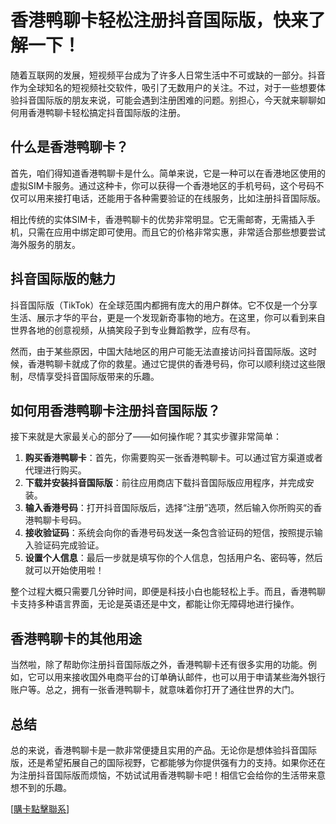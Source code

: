 # 香港鸭聊卡轻松注册抖音国际版，快来了解一下！

随着互联网的发展，短视频平台成为了许多人日常生活中不可或缺的一部分。抖音作为全球知名的短视频社交软件，吸引了无数用户的关注。不过，对于一些想要体验抖音国际版的朋友来说，可能会遇到注册困难的问题。别担心，今天就来聊聊如何用香港鸭聊卡轻松搞定抖音国际版的注册。

## 什么是香港鸭聊卡？

首先，咱们得知道香港鸭聊卡是什么。简单来说，它是一种可以在香港地区使用的虚拟SIM卡服务。通过这种卡，你可以获得一个香港地区的手机号码，这个号码不仅可以用来接打电话，还能用于各种需要验证的在线服务，比如注册抖音国际版。

相比传统的实体SIM卡，香港鸭聊卡的优势非常明显。它无需邮寄，无需插入手机，只需在应用中绑定即可使用。而且它的价格非常实惠，非常适合那些想要尝试海外服务的朋友。

## 抖音国际版的魅力

抖音国际版（TikTok）在全球范围内都拥有庞大的用户群体。它不仅是一个分享生活、展示才华的平台，更是一个发现新奇事物的地方。在这里，你可以看到来自世界各地的创意视频，从搞笑段子到专业舞蹈教学，应有尽有。

然而，由于某些原因，中国大陆地区的用户可能无法直接访问抖音国际版。这时候，香港鸭聊卡就成了你的救星。通过它提供的香港号码，你可以顺利绕过这些限制，尽情享受抖音国际版带来的乐趣。

## 如何用香港鸭聊卡注册抖音国际版？

接下来就是大家最关心的部分了——如何操作呢？其实步骤非常简单：

1. **购买香港鸭聊卡**：首先，你需要购买一张香港鸭聊卡。可以通过官方渠道或者代理进行购买。
2. **下载并安装抖音国际版**：前往应用商店下载抖音国际版应用程序，并完成安装。
3. **输入香港号码**：打开抖音国际版后，选择“注册”选项，然后输入你所购买的香港鸭聊卡号码。
4. **接收验证码**：系统会向你的香港号码发送一条包含验证码的短信，按照提示输入验证码完成验证。
5. **设置个人信息**：最后一步就是填写你的个人信息，包括用户名、密码等，然后就可以开始使用啦！

整个过程大概只需要几分钟时间，即便是科技小白也能轻松上手。而且，香港鸭聊卡支持多种语言界面，无论是英语还是中文，都能让你无障碍地进行操作。

## 香港鸭聊卡的其他用途

当然啦，除了帮助你注册抖音国际版之外，香港鸭聊卡还有很多实用的功能。例如，它可以用来接收国外电商平台的订单确认邮件，也可以用于申请某些海外银行账户等。总之，拥有一张香港鸭聊卡，就意味着你打开了通往世界的大门。

## 总结

总的来说，香港鸭聊卡是一款非常便捷且实用的产品。无论你是想体验抖音国际版，还是希望拓展自己的国际视野，它都能够为你提供强有力的支持。如果你还在为注册抖音国际版而烦恼，不妨试试用香港鸭聊卡吧！相信它会给你的生活带来意想不到的乐趣。

[[購卡點擊聯系](https://t.me/s/esim1088)]